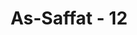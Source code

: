 ---
title: "As-Saffat - 12"
no: 12
arabic_no: ١٢
ayah: بَلْ عَجِبْتَ وَيَسْخَرُوْنَ ۖ 
translation: "Bahkan engkau (Muhammad) menjadi heran (terhadap keingkaran mereka) dan mereka menghinakan (engkau)."
tafsir: "Allah memerintahkan Nabi Muhammad menanyakan kepada orang-orang yang mengingkari adanya kebangkitan dari kubur tentang mana yang lebih sukar antara menjadikan manusia termasuk orang-orang yang ingkar tadi dengan menjadikan malaikat, langit, bumi, dan segala isinya, yang wujudnya lebih besar dan lebih beraneka ragam.\n\nAllah memerintahkan rasul-Nya supaya mengajukan pertanyaan kepada mereka, dimaksudkan sebagai celaan terhadap sikap keras kepala mereka. Sebenarnya, mereka sendiri mengakui bahwa penciptaan langit, bumi, dan segala isinya yang besar itu lebih sukar dari menciptakan manusia. Maka bagaimana mereka dapat mengingkari kebangkitan itu, padahal mereka menyaksikan suatu yang lebih sukar dari apa yang mereka ingkari itu.\n\nFirman Allah:\n\nDan bukankah (Allah) yang menciptakan langit dan bumi, mampu menciptakan kembali yang serupa itu (jasad mereka yang sudah hancur itu)? Benar, dan Dia Maha Pencipta, Maha Mengetahui. (Yasin/36: 81)\n\nDalam ayat lain Allah berfirman:\n\nSungguh, penciptaan langit dan bumi itu lebih besar daripada penciptaan manusia, akan tetapi kebanyakan manusia tidak mengetahui. (al-Mu'min/40: 57) \n\nUntuk menjelaskan perbandingan ini Allah memberikan tambahan penjelasan dengan menyebutkan kejadian nenek moyang mereka, yaitu Adam dari tanah liat. Proses kejadian Adam itu menunjukkan kepada mereka tentang kesederhanaan penciptaannya jika dibandingkan dengan penciptaan alam semesta yang mahabesar ini. Bilamana Allah kuasa menciptakan alam ini, tentulah lebih kuasa lagi menghidupkan kembali anak cucu Adam pada hari Kiamat.\n\nRasulullah kemudian diperingatkan Allah agar jangan terlalu mengharapkan berimannya mereka yang keras kepala. Tidak ada manfaat bagi mereka segala keterangan dan peringatan itu karena mereka tidak tertarik. Bahkan orang-orang kafir itu memperolok-olokkan Rasul, sehingga Rasulullah sendiri merasa heran.\n\nSesungguhnya hati mereka telah tertutup, dan jiwa mereka tidak dapat menjangkau keyakinan yang seperti itu. Mereka tidak mampu lagi melihat keterangan-keterangan dan tanda-tanda yang dapat menunjukkan kebangkitan dari kubur. Bahkan kesombongan dan pembangkangan mereka telah sampai ke puncaknya. Mereka memperolok-olokkan apa yang telah diucapkan oleh Nabi Muhammad saw, dan meremehkan kesungguhan beliau supaya mereka meyakini hari kebangkitan itu."
---